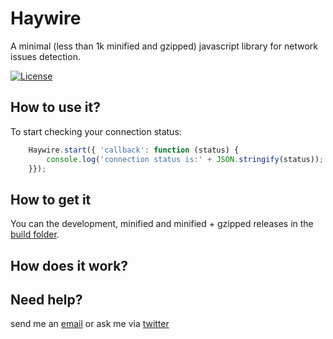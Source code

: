 # Haywire

A minimal (less than 1k minified and gzipped) javascript library for network issues detection.

[![License](https://img.shields.io/apm/l/vim-mode.svg)](http://github.com/omnia-salud/delta/blob/master/LICENSE.txt)

## How to use it?

To start checking your connection status:

```javascript
    Haywire.start({ 'callback': function (status) {
        console.log('connection status is:' + JSON.stringify(status));
    }});
```

## How to get it

You can the development, minified and minified + gzipped releases in the [build folder](https://github.com/omnia-salud/delta/tree/master/src).

## How does it work?


## Need help?

send me an [email](mailto:pablo@omniasalud.com) or ask me via [twitter](http://twitter.com/fernandezpablo)
